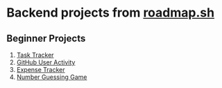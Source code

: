 <h1>Backend projects from <a href="https://roadmap.sh/backend/projects">roadmap.sh</a></h1>
<h2>Beginner Projects</h2>
<ol>
  <li><a href="https://roadmap.sh/projects/task-tracker">Task Tracker</a></li>
  <li><a href="https://roadmap.sh/projects/github-user-activity">GitHub User Activity</a></li>
  <li><a href="https://roadmap.sh/projects/expense-tracker">Expense Tracker</a></li>
  <li><a href="https://roadmap.sh/projects/number-guessing-game">Number Guessing Game</a></li>
</ol>
